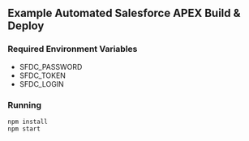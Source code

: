 ## Example Automated Salesforce APEX Build & Deploy


### Required Environment Variables
- SFDC_PASSWORD
- SFDC_TOKEN
- SFDC_LOGIN



### Running
```
npm install
npm start
```
